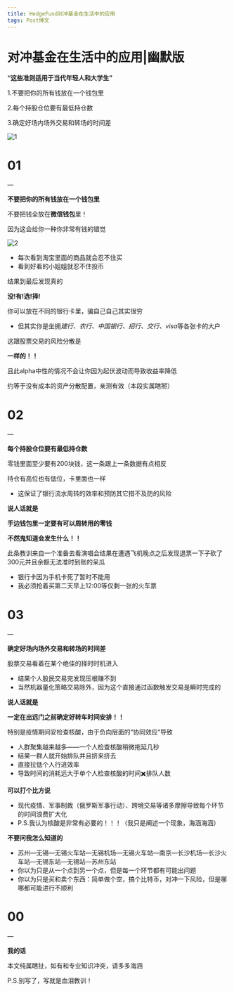 ```yaml
---
title: HedgeFund对冲基金在生活中的应用
tags: Post博文
---
```


# **对冲基金在生活中的应用|幽默版**

**“**这些准则适用于当代年轻人和大学生**”**

1.不要把你的所有钱放在一个钱包里

2.每个持股仓位要有最低持仓数

3.确定好场内场外交易和转场的时间差

![1](https://s2.loli.net/2023/09/11/iel1oEjphGgfqCT.png)

# 01

—

**不要把你的所有钱放在一个钱包里**

不要把钱全放在**微信钱包**里！

因为这会给你一种你非常有钱的错觉

![2](https://s2.loli.net/2023/09/11/4IVSTwbgUCvXnyz.jpg)

- 每次看到淘宝里面的商品就会忍不住买
- 看到好看的小姐姐就忍不住投币

结果到最后发现真的

**没!有!选!择!**

你可以放在不同的银行卡里，骗自己自己其实很穷

- 但其实你是坐拥*建行、农行、中国银行、招行、交行、visa*等各张卡的大户

这跟股票交易️的风险分散是

**一样的！！**

且此alpha中性的情况不会让你因为起伏波动而导致收益率降低

约等于没有成本的资产分散配置，亲测有效（本段实属瞎掰）

# 02

—

**每个持股仓位要有最低持仓数**

零钱里面至少要有200块钱，这一条跟上一条数据有点相反

持仓有高位也有低位，卡里面也一样

- 这保证了银行流水周转的效率和预防其它措不及防的风险

**说人话就是**

**手边钱包里一定要有可以周转用的零钱**

**不然鬼知道会发生什么！！**



此条教训来自一个准备去看演唱会结果在遭遇飞机晚点之后发现退票一下子砍了300元并且余额无法准时到账的呆瓜

- 银行卡因为手机卡死了暂时不能用
- 我必须抢着买第二天早上12:00等仅剩一张的火车票

# 03

—

**确定好场内场外交易和转场的时间差**

股票交易看着在某个绝佳的择时时机进入

- 结果个人股民交易完发现压根赚不到
- 当然机器量化策略交易除外，因为这个直接通过函数触发交易是瞬时完成的

**说人话就是**

**一定在出远门之前确定好转车时间安排！！**



特别是疫情期间安检查核酸，由于负向层面的“协同效应“导致

- 人群聚集越来越多——一个人检查核酸稍微拖延几秒
- 结果一群人就开始排队并且挤来挤去
- 直接拉低个人行进效率
- 导致时间的消耗远大于单个人检查核酸的时间✖️排队人数

**可以打个比方说**

- 现代疫情、军事制裁（俄罗斯军事行动）、跨境交易等诸多摩擦导致每个环节的时间浪费扩大化
- P.S.我认为核酸是非常有必要的！！！（我只是阐述一个现象，海涵海涵）

**不要问我怎么知道的**

- 苏州—无锡—无锡火车站—无锡机场—无锡火车站—南京—长沙机场—长沙火车站—无锡东站—无锡站—苏州东站
- 你以为只是从一个点到另一个点，但是每一个环节都有可能出问题
- 你以为只是买和卖个东西：简单做个空，搞个比特币，对冲一下风险，但是哪哪都可能进行不顺利

# 00

—

**我的话**

本文纯属瞎扯，如有和专业知识冲突，请多多海涵

P.S.别写了，写就是血泪教训！

